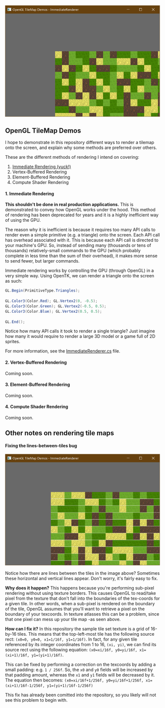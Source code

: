 ﻿![Simple screenshot](Screenshots/Simple.png?raw=true)

## OpenGL TileMap Demos

I hope to demonstrate in this repository different ways to render a tilemap onto the screen,
and explain why some methods are preferred over others.

These are the different methods of rendering I intend on covering:
1. [Immediate Rendering (yuck!)](#1-immediate-rendering)
2. Vertex-Buffered Rendering
3. Element-Buffered Rendering
4. Compute Shader Rendering

#### 1. Immediate Rendering
**This shouldn't be done in real production applications.** This is demonstrated to convey how OpenGL works under the hood. This method of rendering has been deprecated for years and it is a highly inefficient way of using the GPU.

The reason why it is inefficient is because it requires too many API calls to render even a simple primitive (e.g. a triangle) onto the screen. Each API call has overhead associated with it. This is because each API call is directed to your machine's GPU. So, instead of sending many (thousands or tens of thousands) relatively-small commands to the GPU (which probably complete in less time than the sum of their overhead), it makes more sense to send fewer, but larger commands.

Immediate rendering works by controlling the GPU (through OpenGL) in a very simple way. Using OpenTK, we can render a triangle onto the screen as such:
```C#
GL.Begin(PrimitiveType.Triangles);

GL.Color3(Color.Red); GL.Vertex2(0, -0.5);
GL.Color3(Color.Green); GL.Vertex2(-0.5, 0.5);
GL.Color3(Color.Blue); GL.Vertex2(0.5, 0.5);

GL.End();
```

Notice how many API calls it took to render a single triangle? Just imagine how many it would require to render a large 3D model or a game full of 2D sprites.

For more information, see the [ImmediateRenderer.cs](Renderers/ImmediateRenderer.cs) file.

#### 2. Vertex-Buffered Rendering
Coming soon.

#### 3. Element-Buffered Rendering
Coming soon.

#### 4. Compute Shader Rendering
Coming soon.

## Other notes on rendering tile maps

#### Fixing the lines-between-tiles bug
![Lines between tiles](Screenshots/LinesBetweenTiles.png?raw=true)

Notice how there are lines between the tiles in the image above? Sometimes these horizontal and vertical lines appear. Don't worry, it's fairly easy to fix.

**Why does it happen?** This happens because you're performing sub-pixel rendering without using texture borders. This causes OpenGL to read/take pixel from the texture that don't fall into the boundaries of the tex-coords for a given tile. In other words, when a sub-pixel is rendered on the boundary of the tile, OpenGL assumes that you'll want to retrieve a pixel on the boundary of your texcoords. In texture atlasses this can be a problem, since that one pixel can mess up your tile map -as seen above.

**How can I fix it?** In this repository the sample tile set texture is a grid of 16-by-16 tiles. This means that the top-left-most tile has the following source rect: `(x0=0, y0=0, x1=1/16f, y1=1/16f)`. In fact, for any given tile referenced by its integer coordinates from 1 to 16, `(xi, yi)`, we can find its source rect using the following equation: `(x0=xi/16f, y0=yi/16f, x1=(xi+1)/16f, y1=(yi+1)/16f)`.

This can be fixed by performing a correction on the texcoords by adding a small padding: e.g. `1 / 256f`. So, the `x0` and `y0` fields will be increased by that padding amount, whereas the `x1` and `y1` fields will be decreased by it. The equation then becomes: `(x0=xi/16f+1/256f, y0=yi/16f+1/256f, x1=(xi+1)/16f-1/256f, y1=(yi+1)/16f-1/256f)`

This fix has already been comitted into the repository, so you likely will not see this problem to begin with.